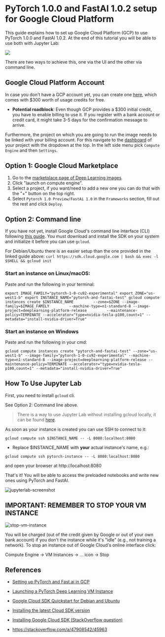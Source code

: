 # PyTorch 1.0.0 and FastAI 1.0.2 setup for Google Cloud Platform

This guide explains how to set up Google Cloud Platform (GCP) to use PyTorch 1.0.0 and FastAI 1.0.2. At the end of this tutorial you will be able to use both with Jupyter Lab:

![](https://cdn-images-1.medium.com/max/1000/1*AKAQ25dYfnYnY0gKzcsWKw.png)

There are two ways to achieve this, one via the UI and the other via command line. 


## Google Cloud Platform Account
In case you don't have a GCP account yet, you can create one [here](https://cloud.google.com/),  which comes with $300 worth of usage credits for free. 

+ **Potential roadblock**: Even though GCP provides a $300 initial credit, you have to enable billing to use it. If you register with a bank account or credit card, it might take 3-5 days for the confirmation message to arrive.

Furthermore, the project on which you are going to run the image needs to be linked with your billing account. For this navigate to the [dashboard](https://console.cloud.google.com/home/dashboard) of your project with the dropdown at the top. In the left side menu pick `Compute Engine` and then `Settings`.

<!--- ![](https://raw.githubusercontent.com/andandandand/images-for-colab-notebooks/master/enable-billing.png) 

![create billing account](https://raw.githubusercontent.com/andandandand/images-for-colab-notebooks/master/create-billing-account.png)


![Verify your bank account](https://raw.githubusercontent.com/andandandand/images-for-colab-notebooks/master/verify-your-bank-account-gcp.png)-->


## Option 1: Google Cloud Marketplace


1. Go to the [marketplace page of Deep Learning images](https://console.cloud.google.com/marketplace/details/click-to-deploy-images/deeplearning
).
2. Click "launch on compute engine".
3. Select a project, if you want/need to add a new one you can do that with the "+" button on the top right. 
4. Select `Pytorch 1.0 Preview/FastAi 1.0` in the `Frameworks` section, fill out the rest and click `Deploy`.


## Option 2: Command line

If you have not yet, install Google Cloud's command line interface (CLI) following [this guide](https://cloud.google.com/sdk/docs/#install_the_latest_cloud_tools_version_cloudsdk_current_version). You must download and install the SDK on your system and initialize it before you can use `gcloud`. 

For Debian/Ubuntu there is an easier setup than the one provided in the linked guide above: `curl https://sdk.cloud.google.com | bash && exec -l $SHELL && gcloud init`
### Start an instance on Linux/macOS: 

Paste and run the following in your terminal:

`export IMAGE_FAMILY="pytorch-1-0-cu92-experimental" export ZONE="us-west1-b" export INSTANCE_NAME="pytorch-and-fastai-test" gcloud compute instances create $INSTANCE_NAME         --zone=$ZONE --image-family=$IMAGE_FAMILY         --machine-type=n1-standard-8 --image-project=deeplearning-platform-release         --maintenance-policy=TERMINATE --accelerator="type=nvidia-tesla-p100,count=1" --metadata="install-nvidia-driver=True"`

### Start an instance on Windows 

Paste and run the following in your cmd:

`gcloud compute instances create "pytorch-and-fastai-test" --zone="us-west1-b" --image-family="pytorch-1-0-cu92-experimental" --machine-type=n1-standard-8 --image-project=deeplearning-platform-release --maintenance-policy=TERMINATE --accelerator="type=nvidia-tesla-p100,count=1" --metadata="install-nvidia-driver=True"`

## How To Use Jupyter Lab
First, you need to install `gcloud` cli. 

See Option 2: Command line above. 

>There is a way to use Jupyter Lab without installing gcloud locally, it can be found [here](https://blog.kovalevskyi.com/semi-managed-jupyter-lab-with-access-to-google-cloud-resources-cc6f9e439416).

As soon as your instance is created you can use SSH to connect to it:

``gcloud compute ssh $INSTANCE_NAME -- -L 8080:localhost:8080``

* Replace $INSTANCE_NAME with **your** actual instance's name, e.g.:

``gcloud compute ssh pytorch-instance -- -L 8080:localhost:8080``

and open your browser at http://localhost:8080 

That's it! You will be able to access the preloaded notebooks and write new ones using PyTorch and FastAI. 

![jupyterlab-screenshot](https://raw.githubusercontent.com/andandandand/images-for-colab-notebooks/master/jupyterlab-screenshot.png)

## IMPORTANT: REMEMBER TO STOP YOUR VM INSTANCE

![stop-vm-instance](https://i.imgflip.com/17koi7.jpg)

You will be charged (out of the credit given by Google or out of your own bank account) if you don't the instance while it's "idle" (e.g., not training a network). To stop an instance out of Google Cloud's online interface click:

Compute Engine $\rightarrow$ VM Instances $\rightarrow$ ... icon $\rightarrow$ Stop


## References

+ [Setting up PyTorch and Fast.ai in GCP](https://blog.kovalevskyi.com/google-compute-engine-now-has-images-with-pytorch-1-0-0-and-fastai-1-0-2-57c49efd74bb)

+ [Launching a PyTorch Deep Learning VM Instance](https://cloud.google.com/deep-learning-vm/docs/pytorch_start_instance)

+ [Google Cloud SDK Quickstart for Debian and Ubuntu](https://cloud.google.com/sdk/docs/quickstart-debian-ubuntu)

+ [Installing the latest Cloud SDK version](https://cloud.google.com/sdk/docs/#install_the_latest_cloud_tools_version_cloudsdk_current_version)

+ [Installing Google Cloud SDK (StackOverflow question)](https://stackoverflow.com/questions/46822766/sudo-apt-get-update-sudo-apt-get-install-google-cloud-sdk-cannot-be-done)
+ https://stackoverflow.com/a/47908542/45963

